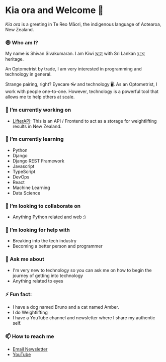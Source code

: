 # Kia ora and Welcome 👋

_Kia ora_ is a greeting in Te Reo Māori, the indigenous language of Aotearoa, New Zealand.

### 😄 Who am I?

My name is Shivan Sivakumaran. I am Kiwi 🇳🇿 with Sri Lankan 🇱🇰 heritage.

An Optometrist by trade, I am very interested in programming and technology in general.

Strange pairing, right? Eyecare 👓 and technology 🖥️. As an Optometrist, I work with people one-to-one. However, technology is a powerful tool that allows me to help others at scale.

### 🔭 I’m currently working on

- [LifterAPI](https://github.com/WeightliftingNZ/lifter-api): This is an API / Frontend to act as a storage for weightlifting results in New Zealand.

### 🌱 I’m currently learning

- Python
- Django
- Django REST Framework
- Javascript
- TypeScript
- DevOps
- React
- Machine Learning
- Data Science

### 👯 I’m looking to collaborate on

- Anything Python related and web :)

### 🤔 I’m looking for help with

- Breaking into the tech industry
- Becoming a better person and programmer

### 💬 Ask me about

- I'm very new to technology so you can ask me on how to begin the journey of getting into technology
- Anything related to eyes

### ⚡ Fun fact:

- I have a dog named Bruno and a cat named Amber.
- I do Weightlifting
- I have a YouTube channel and newsletter where I share my authentic self.

### 📫 How to reach me

- [Email Newsletter](https://email.shivansivakumaran.com)
- [YouTube](https://www.youtube.com/c/ShivanSivakumaran)
